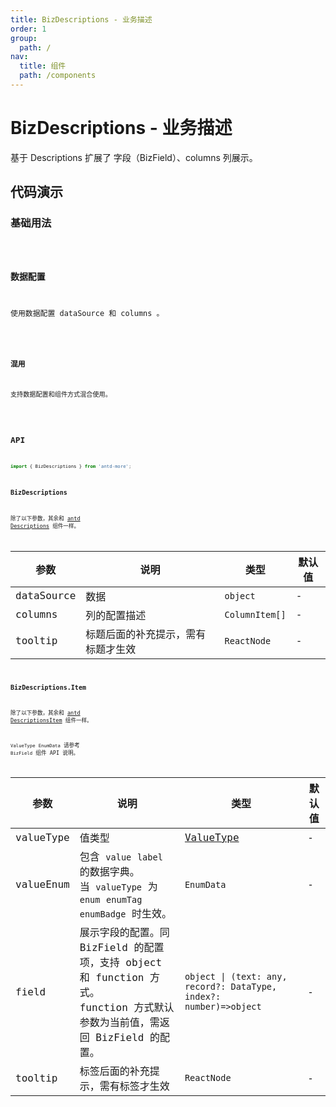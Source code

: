 ```yaml
---
title: BizDescriptions - 业务描述
order: 1
group:
  path: /
nav:
  title: 组件
  path: /components
---
```


# BizDescriptions - 业务描述

基于 Descriptions 扩展了 字段（BizField）、columns 列展示。

## 代码演示

### 基础用法

<code src="./demos/Demo1.tsx" />

### 数据配置

使用数据配置 dataSource 和 columns 。

<code src="./demos/Demo2.tsx" />

### 混用

支持数据配置和组件方式混合使用。

<code src="./demos/Demo3.tsx" />

## API

```typescript
import { BizDescriptions } from 'antd-more';
```

### BizDescriptions

除了以下参数，其余和 [antd Descriptions](https://ant-design.gitee.io/components/descriptions-cn/#Descriptions) 组件一样。

| 参数       | 说明                               | 类型           | 默认值 |
| ---------- | ---------------------------------- | -------------- | ------ |
| dataSource | 数据                               | `object`       | -      |
| columns    | 列的配置描述                       | `ColumnItem[]` | -      |
| tooltip    | 标题后面的补充提示，需有标题才生效 | `ReactNode`    | -      |

### BizDescriptions.Item

除了以下参数，其余和 [antd DescriptionsItem](https://ant-design.gitee.io/components/descriptions-cn/#DescriptionItem) 组件一样。

`ValueType` `EnumData` 请参考 `BizField` 组件 API 说明。

| 参数 | 说明 | 类型 | 默认值 |
| --- | --- | --- | --- |
| valueType | 值类型 | [ValueType](/components/biz-field#valuetype-值) | - |
| valueEnum | 包含 `value` `label` 的数据字典。<br/>当 `valueType` 为 `enum` `enumTag` `enumBadge` 时生效。 | `EnumData` | - |
| field | 展示字段的配置。同 BizField 的配置项，支持 object 和 function 方式。<br/>function 方式默认参数为当前值，需返回 BizField 的配置。 | `object \| (text: any, record?: DataType, index?: number)=>object` | - |
| tooltip | 标签后面的补充提示，需有标签才生效 | `ReactNode` | - |
